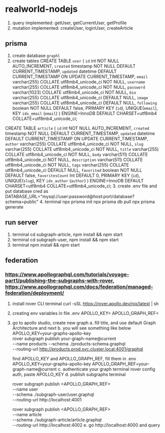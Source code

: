 # realworld-nodejs
1. query implemented: getUser, getCurrentUser, getProfile
2. mutation implemented: createUser, loginUser, createArticle

## prisma
1. create database `graphl`
2. create tables
 CREATE TABLE `user` (
  `id` int NOT NULL AUTO_INCREMENT,
  `created` timestamp NOT NULL DEFAULT CURRENT_TIMESTAMP,
  `updated` datetime DEFAULT CURRENT_TIMESTAMP ON UPDATE CURRENT_TIMESTAMP,
  `email` varchar(255) COLLATE utf8mb4_unicode_ci NOT NULL,
  `username` varchar(255) COLLATE utf8mb4_unicode_ci NOT NULL,
  `password` varchar(1023) COLLATE utf8mb4_unicode_ci NOT NULL,
  `bio` varchar(255) COLLATE utf8mb4_unicode_ci DEFAULT NULL,
  `image` varchar(255) COLLATE utf8mb4_unicode_ci DEFAULT NULL,
  `following` boolean NOT NULL DEFAULT false,
  PRIMARY KEY (`id`),
  UNIQUE(`email`),
  KEY `idx_email` (`email`)
) ENGINE=InnoDB DEFAULT CHARSET=utf8mb4 COLLATE=utf8mb4_unicode_ci;

CREATE TABLE `article` (
  `id` int NOT NULL AUTO_INCREMENT,
  `created` timestamp NOT NULL DEFAULT CURRENT_TIMESTAMP,
  `updated` datetime DEFAULT CURRENT_TIMESTAMP ON UPDATE CURRENT_TIMESTAMP,
  `author` varchar(255) COLLATE utf8mb4_unicode_ci NOT NULL,
  `slug` varchar(255) COLLATE utf8mb4_unicode_ci NOT NULL,
  `title` varchar(255) COLLATE utf8mb4_unicode_ci NOT NULL,
  `body` varchar(511) COLLATE utf8mb4_unicode_ci NOT NULL,
  `description` varchar(511) COLLATE utf8mb4_unicode_ci NOT NULL,
  `tags` varchar(255) COLLATE utf8mb4_unicode_ci DEFAULT NULL,
  `favorited` boolean NOT NULL DEFAULT false,
  `favoritesCount` Int DEFAULT 0,
  PRIMARY KEY (`id`),
  UNIQUE(`slug`),
  KEY `idx_author` (`author`)
) ENGINE=InnoDB DEFAULT CHARSET=utf8mb4 COLLATE=utf8mb4_unicode_ci;
3. create .env file and put database cred as 
   DATABASE_URL="mysql://user:password@host:port/database?schema=public"
4. terminal
   npx prisma init
   npx prisma db pull
   npx prisma generate

## run server
 1. terminal cd subgraph-article, npm install && npm start
 2. terminal cd subgraph-user, npm install && npm start
 3. terminal npm install && npm start

## federation
### https://www.apollographql.com/tutorials/voyage-part1/publishing-the-subgraphs-with-rover, https://www.apollographql.com/docs/federation/managed-federation/deployment/
  1. install rover CLI
     terminal curl -sSL https://rover.apollo.dev/nix/latest | sh
  2. creating env variables in file .env
     APOLLO_KEY=
     APOLLO_GRAPH_REF=
  3. go to apollo studio, create new graph
     a. fill title, and use default Graph Architecture and next
     b. you will see something like below
        APOLLO_KEY=your-graphs-apollo-key \
        rover subgraph publish your-graph-name@current \
        --name products --schema ./products-schema.graphql \
        --routing-url http://products.prod.svc.cluster.local:4001/graphql

        find APOLLO_KEY and APOLLO_GRAPH_REF, fill them in .env
        APOLLO_KEY=your-graphs-apollo-key
        APOLLO_GRAPH_REF=your-graph-name@current
     c. authenticate your graph
        terminal rover config auth, paste APOLLO_KEY
     d. publish subgraphs
        terminal
        
        rover subgraph publish <APOLLO_GRAPH_REF> \
        --name user \
        --schema ./subgraph-user/user.graphql \
        --routing-url http://localhost:4001

        rover subgraph publish <APOLLO_GRAPH_REF> \
        --name article \
        --schema ./subgraph-article/article.graphql \
        --routing-url http://localhost:4002
    e. go http://localhost:4000 and query